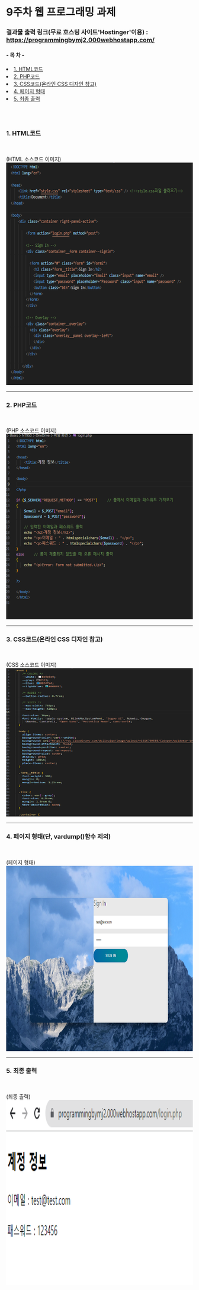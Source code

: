 <!------------------제 목------------------------->

# 9주차 웹 프로그래밍 과제

<!----------------------- 앵커로 연결된 목차 지정--------------------------->
### 결과물 출력 링크(무료 호스팅 사이트'Hostinger'이용) : https://programmingbymj2.000webhostapp.com/

#### - 목 차 -

<li><a href="#first">1. HTML코드</a></li>
<li><a href="#second">2. PHP코드</a></li>
<li><a href="#third">3. CSS코드(온라인 CSS 디자인 참고)</a></li>
<li><a href="#fourth">4. 페이지 형태</a></li>
<li><a href="#fifth">5. 최종 출력</a></li>

<br><br>

<!------------------------------HTML코드--------------------------------------->

### <strong id = "first"><b>1. HTML코드</b></strong>
<br>
<p>
(HTML 소스코드 이미지)
<br><img src="1.png" width="800" height="600" title="px(픽셀) 크기 설정" alt="1번 이미지"></img><br/>
</p>

<hr>

<!-------------------------------PHP코드----------------------------------->

### <strong id = "second"><b>2. PHP코드</b></strong>
<br>
<p>
(PHP 소스코드 이미지)
<br><img src="2.png" width="800" height="500" title="px(픽셀) 크기 설정" alt="2번 이미지"></img><br/>
</p>

<hr>

<!-------------------------------CSS코드----------------------------------->

### <strong id = "third"><b>3. CSS코드(온라인 CSS 디자인 참고)</b></strong>
<br>
<p>
(CSS 소스코드 이미지)
<br><img src="3.png" width="800" height="400" title="px(픽셀) 크기 설정" alt="3번 이미지"></img><br/>
</p>

<hr>

<!-------------------------------결과 사진(1)----------------------------------->

### <strong id = "fourth"><b>4. 페이지 형태(단, vardump()함수 제외)</b></strong>
<br>
<p>
(페이지 형태)
 <br><img src="4.png" width="800" height="500" title="px(픽셀) 크기 설정" alt="4번 이미지"></img><br/>
</p>

<hr>

<!-------------------------------결과 사진(2)----------------------------------->

### <strong id = "fifth"><b>5. 최종 출력</b></strong>
<br>
<p>
(최종 출력)
<br><img src="5.png" width="800" height="500" title="px(픽셀) 크기 설정" alt="5번 이미지"></img><br/>
</p>
